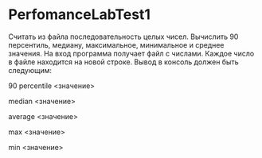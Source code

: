 # PerfomanceLabTest1
Считать из файла последовательность целых чисел. Вычислить 90 персентиль, медиану, максимальное, минимальное и среднее значения. 
На вход программа получает файл с числами. Каждое число в файле находится на новой строке. Вывод в консоль должен быть следующим:

90 percentile <значение>

median <значение>

average <значение>

max <значение>

min <значение> 
